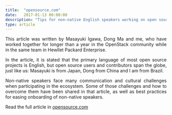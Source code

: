 ```yaml
---
title:  "opensource.com"
date:   2017-01-13 00:00:00
description: "Tips for non-native English speakers working on open source projects"
type: article
---
```


<p align="justify">
This article was written by Masayuki Igawa, Dong Ma and me, who have worked
together for longer than a year in the OpenStack community while in the same
team in Hewllet Packard Enterprise.
</p>

<p align="justify">
In the article, it is stated that the primary language of most open source
projects is English, but open source users and contributors span the globe,
just like us: Masayuki is from Japan, Dong from China and I am from Brazil.
</p>

<p align="justify">
Non-native speakers face many communication and cultural challenges when
participating in the ecosystem. Some of those challenges and how to overcome
them have been shared in that article, as well as best practices for easing
onboarding of non-native speakers.
</p>

<p align="justify">
Read the full article in <a href="https://opensource.com/article/17/1/non-native-speakers-take-open-source-communities">
opensource.com</a>
</p>
